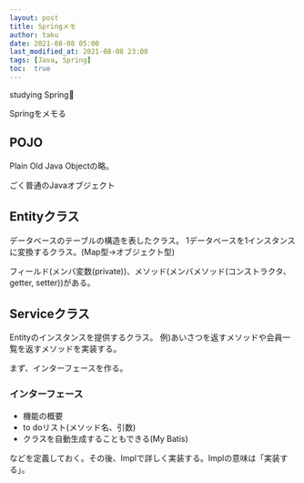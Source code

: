```yaml
---
layout: post
title: Springメモ
author: taku
date: 2021-08-08 05:00
last_modified_at: 2021-08-08 23:00
tags: [Java, Spring]
toc:  true
---
```


studying Spring🍃

Springをメモる

## POJO

Plain Old Java Objectの略。

ごく普通のJavaオブジェクト

## Entityクラス

データベースのテーブルの構造を表したクラス。
1データベースを1インスタンスに変換するクラス。(Map型→オブジェクト型)

フィールド(メンバ変数(private))、メソッド(メンバメソッド(コンストラクタ、getter, setter))がある。

## Serviceクラス

Entityのインスタンスを提供するクラス。
例)あいさつを返すメソッドや会員一覧を返すメソッドを実装する。

まず、インターフェースを作る。

### インターフェース

- 機能の概要
- to doリスト(メソッド名、引数)
- クラスを自動生成することもできる(My Batis)

などを定義しておく。その後、Implで詳しく実装する。Implの意味は「実装する」。